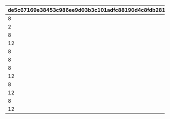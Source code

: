 |de5c67169e38453c986ee9d03b3c101adfc88190d4c8fdb2819178648ab3b43e|ca11d1db91994dc08f8bf58acac9145102318aa270bcb7f420645158f6294587|9f02339a5eb2d080fdef5c29c78d5f5e5bbbde6c3fc7ad4ffd2445fac6830a4b|5b140343aa3968643267d03ef209f3406ff64a8cae8a62a766121e6e18e699fc|5dbde60a4af8e38fc0392893dd5a13bb535ab1572a79f075dbafc54a8735f16d|
| --- | --- | --- | --- | --- |
|8|1|100|91002|30109001|
|2|2|10|20002|30109001|
|8|3|100|91002|30109002|
|12|4|40000|94002|30109002|
|8|5|300|91002|30109003|
|8|6|500|91002|30109004|
|8|7|500|91002|30109005|
|12|8|1000000|94002|30109005|
|8|9|500|91002|30109006|
|12|10|500000|94002|30109006|
|8|11|600|91002|30110001|
|12|12|200000|94002|30110006|